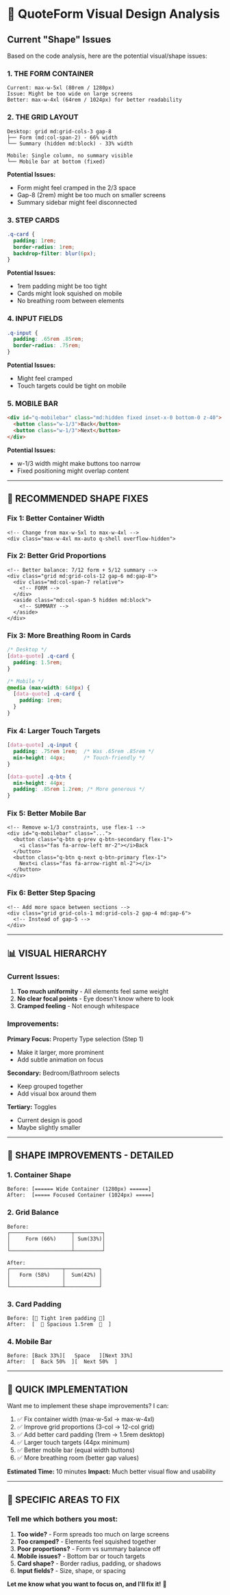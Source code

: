 # 🎨 QuoteForm Visual Design Analysis

## Current "Shape" Issues

Based on the code analysis, here are the potential visual/shape issues:

### **1. THE FORM CONTAINER**
```
Current: max-w-5xl (80rem / 1280px)
Issue: Might be too wide on large screens
Better: max-w-4xl (64rem / 1024px) for better readability
```

### **2. THE GRID LAYOUT**
```
Desktop: grid md:grid-cols-3 gap-8
├── Form (md:col-span-2) - 66% width
└── Summary (hidden md:block) - 33% width

Mobile: Single column, no summary visible
└── Mobile bar at bottom (fixed)
```

**Potential Issues:**
- Form might feel cramped in the 2/3 space
- Gap-8 (2rem) might be too much on smaller screens
- Summary sidebar might feel disconnected

### **3. STEP CARDS**
```css
.q-card {
  padding: 1rem;
  border-radius: 1rem;
  backdrop-filter: blur(6px);
}
```

**Potential Issues:**
- 1rem padding might be too tight
- Cards might look squished on mobile
- No breathing room between elements

### **4. INPUT FIELDS**
```css
.q-input {
  padding: .65rem .85rem;
  border-radius: .75rem;
}
```

**Potential Issues:**
- Might feel cramped
- Touch targets could be tight on mobile

### **5. MOBILE BAR**
```html
<div id="q-mobilebar" class="md:hidden fixed inset-x-0 bottom-0 z-40">
  <button class="w-1/3">Back</button>
  <button class="w-1/3">Next</button>
</div>
```

**Potential Issues:**
- w-1/3 width might make buttons too narrow
- Fixed positioning might overlap content

---

## 🎯 RECOMMENDED SHAPE FIXES

### **Fix 1: Better Container Width**
```astro
<!-- Change from max-w-5xl to max-w-4xl -->
<div class="max-w-4xl mx-auto q-shell overflow-hidden">
```

### **Fix 2: Better Grid Proportions**
```astro
<!-- Better balance: 7/12 form + 5/12 summary -->
<div class="grid md:grid-cols-12 gap-6 md:gap-8">
  <div class="md:col-span-7 relative">
    <!-- FORM -->
  </div>
  <aside class="md:col-span-5 hidden md:block">
    <!-- SUMMARY -->
  </aside>
</div>
```

### **Fix 3: More Breathing Room in Cards**
```css
/* Desktop */
[data-quote] .q-card {
  padding: 1.5rem;
}

/* Mobile */
@media (max-width: 640px) {
  [data-quote] .q-card {
    padding: 1rem;
  }
}
```

### **Fix 4: Larger Touch Targets**
```css
[data-quote] .q-input {
  padding: .75rem 1rem;  /* Was .65rem .85rem */
  min-height: 44px;      /* Touch-friendly */
}

[data-quote] .q-btn {
  min-height: 44px;
  padding: .85rem 1.2rem; /* More generous */
}
```

### **Fix 5: Better Mobile Bar**
```astro
<!-- Remove w-1/3 constraints, use flex-1 -->
<div id="q-mobilebar" class="...">
  <button class="q-btn q-prev q-btn-secondary flex-1">
    <i class="fas fa-arrow-left mr-2"></i>Back
  </button>
  <button class="q-btn q-next q-btn-primary flex-1">
    Next<i class="fas fa-arrow-right ml-2"></i>
  </button>
</div>
```

### **Fix 6: Better Step Spacing**
```astro
<!-- Add more space between sections -->
<div class="grid grid-cols-1 md:grid-cols-2 gap-4 md:gap-6">
  <!-- Instead of gap-5 -->
</div>
```

---

## 📊 VISUAL HIERARCHY

### **Current Issues:**
1. **Too much uniformity** - All elements feel same weight
2. **No clear focal points** - Eye doesn't know where to look
3. **Cramped feeling** - Not enough whitespace

### **Improvements:**

**Primary Focus:** Property Type selection (Step 1)
- Make it larger, more prominent
- Add subtle animation on focus

**Secondary:** Bedroom/Bathroom selects
- Keep grouped together
- Add visual box around them

**Tertiary:** Toggles
- Current design is good
- Maybe slightly smaller

---

## 🎨 SHAPE IMPROVEMENTS - DETAILED

### **1. Container Shape**
```
Before: [====== Wide Container (1280px) ======]
After:  [===== Focused Container (1024px) =====]
```

### **2. Grid Balance**
```
Before:
┌────────────────────┬─────────┐
│     Form (66%)     │ Sum(33%)│
│                    │         │
└────────────────────┴─────────┘

After:
┌─────────────────┬───────────┐
│   Form (58%)    │  Sum(42%) │
│                 │           │
└─────────────────┴───────────┘
```

### **3. Card Padding**
```
Before: [🔲 Tight 1rem padding 🔲]
After:  [  🔲 Spacious 1.5rem  🔲  ]
```

### **4. Mobile Bar**
```
Before: [Back 33%][   Space   ][Next 33%]
After:  [  Back 50%  ][  Next 50%  ]
```

---

## 🚀 QUICK IMPLEMENTATION

Want me to implement these shape improvements? I can:

1. ✅ Fix container width (max-w-5xl → max-w-4xl)
2. ✅ Improve grid proportions (3-col → 12-col grid)
3. ✅ Add better card padding (1rem → 1.5rem desktop)
4. ✅ Larger touch targets (44px minimum)
5. ✅ Better mobile bar (equal width buttons)
6. ✅ More breathing room (better gap values)

**Estimated Time:** 10 minutes
**Impact:** Much better visual flow and usability

---

## 🎯 SPECIFIC AREAS TO FIX

### **Tell me which bothers you most:**

1. **Too wide?** - Form spreads too much on large screens
2. **Too cramped?** - Elements feel squished together
3. **Poor proportions?** - Form vs summary balance off
4. **Mobile issues?** - Bottom bar or touch targets
5. **Card shape?** - Border radius, padding, or shadows
6. **Input fields?** - Size, shape, or spacing

**Let me know what you want to focus on, and I'll fix it!** 🎨
